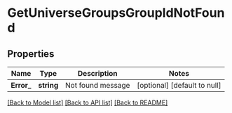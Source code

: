 # GetUniverseGroupsGroupIdNotFound

## Properties
Name | Type | Description | Notes
------------ | ------------- | ------------- | -------------
**Error_** | **string** | Not found message | [optional] [default to null]

[[Back to Model list]](../README.md#documentation-for-models) [[Back to API list]](../README.md#documentation-for-api-endpoints) [[Back to README]](../README.md)


